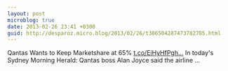 ```yaml
---
layout: post
microblog: true
date: 2013-02-26 23:41 +0300
guid: http://desparoz.micro.blog/2013/02/26/t306504287473782785.html
---
```

Qantas Wants to Keep Marketshare at 65% [t.co/EiHyHfPgh...](http://t.co/EiHyHfPghD) In today's Sydney Morning Herald: Qantas boss Alan Joyce said the airline ...
